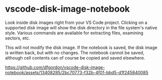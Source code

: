 # vscode-disk-image-notebook

Look inside disk images right from your VS Code project.  Clicking on a supported disk image will show the disk directory in the file system's native style.  Various commands are available for extracting files, examining sectors, etc.

This will not modify the disk image.  If the notebook is saved, the disk image is written back, but with no changes.  The notebook cannot be saved, although cell contents can of course be copied and saved elsewhere.

https://github.com/dfgordon/vscode-disk-image-notebook/assets/13408285/2bc70773-f32b-4f01-bbd5-d1f245840085


